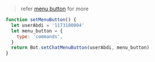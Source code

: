 > refer [menu button](https://core.telegram.org/bots/api#menubutton) for more

```js
function setMenuButton() {
  let userAbdi = '1173180004'
  let menu_button = {
    type: 'commands',
  }
  return Bot.setChatMenuButton(userAbdi, menu_button)
}
```
